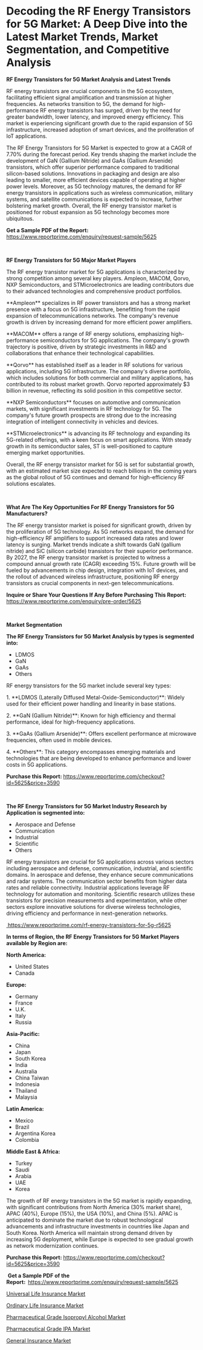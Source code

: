 <p><h1>Decoding the RF Energy Transistors for 5G Market: A Deep Dive into the Latest Market Trends, Market Segmentation, and Competitive Analysis</h1></p><p><strong>RF Energy Transistors for 5G Market Analysis and Latest Trends</strong></p>
<p><p>RF energy transistors are crucial components in the 5G ecosystem, facilitating efficient signal amplification and transmission at higher frequencies. As networks transition to 5G, the demand for high-performance RF energy transistors has surged, driven by the need for greater bandwidth, lower latency, and improved energy efficiency. This market is experiencing significant growth due to the rapid expansion of 5G infrastructure, increased adoption of smart devices, and the proliferation of IoT applications.</p><p>The RF Energy Transistors for 5G Market is expected to grow at a CAGR of 7.70% during the forecast period. Key trends shaping the market include the development of GaN (Gallium Nitride) and GaAs (Gallium Arsenide) transistors, which offer superior performance compared to traditional silicon-based solutions. Innovations in packaging and design are also leading to smaller, more efficient devices capable of operating at higher power levels. Moreover, as 5G technology matures, the demand for RF energy transistors in applications such as wireless communication, military systems, and satellite communications is expected to increase, further bolstering market growth. Overall, the RF energy transistor market is positioned for robust expansion as 5G technology becomes more ubiquitous.</p></p>
<p><strong>Get a Sample PDF of the Report:&nbsp;</strong> <a href="https://www.reportprime.com/enquiry/request-sample/5625">https://www.reportprime.com/enquiry/request-sample/5625</a></p>
<p>&nbsp;</p>
<p><strong>RF Energy Transistors for 5G Major Market Players</strong></p>
<p><p>The RF energy transistor market for 5G applications is characterized by strong competition among several key players. Ampleon, MACOM, Qorvo, NXP Semiconductors, and STMicroelectronics are leading contributors due to their advanced technologies and comprehensive product portfolios.</p><p>**Ampleon** specializes in RF power transistors and has a strong market presence with a focus on 5G infrastructure, benefitting from the rapid expansion of telecommunications networks. The company's revenue growth is driven by increasing demand for more efficient power amplifiers.</p><p>**MACOM** offers a range of RF energy solutions, emphasizing high-performance semiconductors for 5G applications. The company's growth trajectory is positive, driven by strategic investments in R&D and collaborations that enhance their technological capabilities.</p><p>**Qorvo** has established itself as a leader in RF solutions for various applications, including 5G infrastructure. The company's diverse portfolio, which includes solutions for both commercial and military applications, has contributed to its robust market growth. Qorvo reported approximately $3 billion in revenue, reflecting its solid position in this competitive sector.</p><p>**NXP Semiconductors** focuses on automotive and communication markets, with significant investments in RF technology for 5G. The company's future growth prospects are strong due to the increasing integration of intelligent connectivity in vehicles and devices.</p><p>**STMicroelectronics** is advancing its RF technology and expanding its 5G-related offerings, with a keen focus on smart applications. With steady growth in its semiconductor sales, ST is well-positioned to capture emerging market opportunities.</p><p>Overall, the RF energy transistor market for 5G is set for substantial growth, with an estimated market size expected to reach billions in the coming years as the global rollout of 5G continues and demand for high-efficiency RF solutions escalates.</p></p>
<p>&nbsp;</p>
<p><strong>What Are The Key Opportunities For RF Energy Transistors for 5G Manufacturers?</strong></p>
<p><p>The RF energy transistor market is poised for significant growth, driven by the proliferation of 5G technology. As 5G networks expand, the demand for high-efficiency RF amplifiers to support increased data rates and lower latency is surging. Market trends indicate a shift towards GaN (gallium nitride) and SiC (silicon carbide) transistors for their superior performance. By 2027, the RF energy transistor market is projected to witness a compound annual growth rate (CAGR) exceeding 15%. Future growth will be fueled by advancements in chip design, integration with IoT devices, and the rollout of advanced wireless infrastructure, positioning RF energy transistors as crucial components in next-gen telecommunications.</p></p>
<p><strong>Inquire or Share Your Questions If Any Before Purchasing This Report:</strong> <a href="https://www.reportprime.com/enquiry/pre-order/5625">https://www.reportprime.com/enquiry/pre-order/5625</a></p>
<p>&nbsp;</p>
<p><strong>Market Segmentation</strong></p>
<p><strong>The RF Energy Transistors for 5G Market Analysis by types is segmented into:</strong></p>
<p><ul><li>LDMOS</li><li>GaN</li><li>GaAs</li><li>Others</li></ul></p>
<p><p>RF energy transistors for the 5G market include several key types: </p><p>1. **LDMOS (Laterally Diffused Metal-Oxide-Semiconductor)**: Widely used for their efficient power handling and linearity in base stations.</p><p>2. **GaN (Gallium Nitride)**: Known for high efficiency and thermal performance, ideal for high-frequency applications.</p><p>3. **GaAs (Gallium Arsenide)**: Offers excellent performance at microwave frequencies, often used in mobile devices.</p><p>4. **Others**: This category encompasses emerging materials and technologies that are being developed to enhance performance and lower costs in 5G applications.</p></p>
<p><strong>Purchase this Report:&nbsp;</strong><a href="https://www.reportprime.com/checkout?id=5625&price=3590">https://www.reportprime.com/checkout?id=5625&price=3590</a></p>
<p>&nbsp;</p>
<p><strong>The RF Energy Transistors for 5G Market Industry Research by Application is segmented into:</strong></p>
<p><ul><li>Aerospace and Defense</li><li>Communication</li><li>Industrial</li><li>Scientific</li><li>Others</li></ul></p>
<p><p>RF energy transistors are crucial for 5G applications across various sectors including aerospace and defense, communication, industrial, and scientific domains. In aerospace and defense, they enhance secure communications and radar systems. The communication sector benefits from higher data rates and reliable connectivity. Industrial applications leverage RF technology for automation and monitoring. Scientific research utilizes these transistors for precision measurements and experimentation, while other sectors explore innovative solutions for diverse wireless technologies, driving efficiency and performance in next-generation networks.</p></p>
<p><a href="https://www.reportprime.com/rf-energy-transistors-for-5g-r5625">&nbsp;https://www.reportprime.com/rf-energy-transistors-for-5g-r5625</a></p>
<p><strong>In terms of Region, the RF Energy Transistors for 5G Market Players available by Region are:</strong></p>
<p>
    <p> <strong> North America: </strong>
        <ul>
            <li>United States</li>
            <li>Canada</li>
        </ul>
        </p> 
    <p> <strong> Europe: </strong>
        <ul>
            <li>Germany</li>
            <li>France</li>
            <li>U.K.</li>
            <li>Italy</li>
            <li>Russia</li>
        </ul>
        </p> 
    <p> <strong> Asia-Pacific: </strong>
        <ul>
            <li>China</li>
            <li>Japan</li>
            <li>South Korea</li>
            <li>India</li>
            <li>Australia</li>
            <li>China Taiwan</li>
            <li>Indonesia</li>
            <li>Thailand</li>
            <li>Malaysia</li>
        </ul>
        </p> 
    <p> <strong> Latin America: </strong>
        <ul>
            <li>Mexico</li>
            <li>Brazil</li>
            <li>Argentina Korea</li>
            <li>Colombia</li>
        </ul>
        </p> 
    <p> <strong> Middle East & Africa: </strong>
        <ul>
            <li>Turkey</li>
            <li>Saudi</li>
            <li>Arabia</li>
            <li>UAE</li>
            <li>Korea</li>
        </ul>
    </p>
    </p>
<p><p>The growth of RF energy transistors in the 5G market is rapidly expanding, with significant contributions from North America (30% market share), APAC (40%), Europe (15%), the USA (10%), and China (5%). APAC is anticipated to dominate the market due to robust technological advancements and infrastructure investments in countries like Japan and South Korea. North America will maintain strong demand driven by increasing 5G deployment, while Europe is expected to see gradual growth as network modernization continues.</p></p>
<p><strong>Purchase this Report: </strong><a href="https://www.reportprime.com/checkout?id=5625&price=3590">https://www.reportprime.com/checkout?id=5625&price=3590</a></p>
<p>&nbsp;<strong>Get a Sample PDF of the Report:&nbsp;&nbsp;</strong><a href="https://www.reportprime.com/enquiry/request-sample/5625">https://www.reportprime.com/enquiry/request-sample/5625</a></p>
<p><strong></strong></p>
<p><p><a href="https://www.linkedin.com/pulse/universal-life-insurance-market-forecast-global-trends-analysis-dwnsf?trackingId=cPBe6ShVQACMjR%2BcNhpZVg%3D%3D">Universal Life Insurance Market</a></p><p><a href="https://www.linkedin.com/pulse/market-dynamics-future-trends-global-ordinary-life-insurance-vlygf?trackingId=nIJfK0FTQIyegUMMdxie9g%3D%3D">Ordinary Life Insurance Market</a></p><p><a href="https://issuu.com/reportprime-2/docs/pharmaceutical-grade-isopropyl-alco_8f260a0d7ad723">Pharmaceutical Grade Isopropyl Alcohol Market</a></p><p><a href="https://issuu.com/reportprime-2/docs/pharmaceutical-grade-ipa-market-siz_a5f36cf2582527">Pharmaceutical Grade IPA Market</a></p><p><a href="https://www.linkedin.com/pulse/how-regions-adapting-general-insurance-market-global-trends-w8cff?trackingId=Jf8%2FzKszR7KPWd1nDJQ5%2Bw%3D%3D">General Insurance Market</a></p></p>